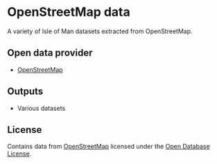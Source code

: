 # OpenStreetMap data

A variety of Isle of Man datasets extracted from OpenStreetMap.

## Open data provider

* [OpenStreetMap](https://www.openstreetmap.org)

## Outputs

  * Various datasets
  
## License

Contains data from [OpenStreetMap](https://www.openstreetmap.org) licensed under the [Open Database License](https://www.openstreetmap.org/copyright).